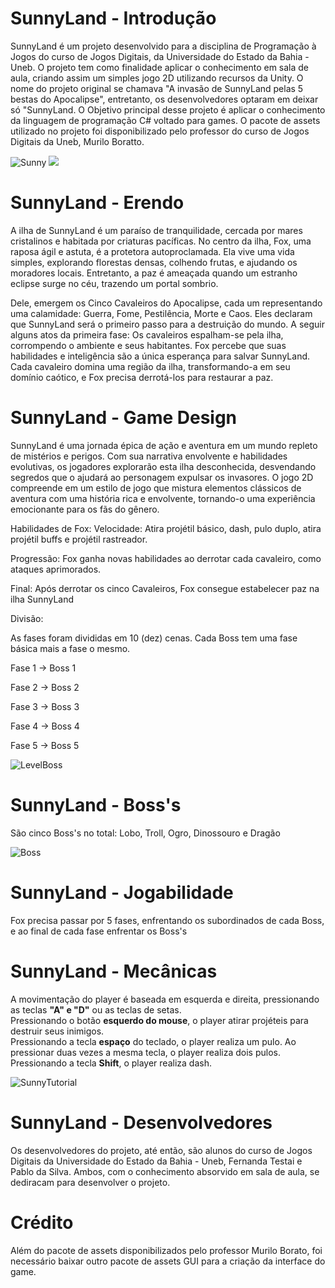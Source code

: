 # SunnyLand - Introdução

  SunnyLand é um projeto desenvolvido para a disciplina de Programação à Jogos do curso de Jogos Digitais, da Universidade do Estado da Bahia - Uneb. O projeto tem como finalidade aplicar o conhecimento em sala de aula, criando assim um simples jogo 2D utilizando recursos da Unity. O nome do projeto original se chamava "A invasão de SunnyLand pelas 5 bestas do Apocalipse", entretanto, os desenvolvedores optaram em deixar só "SunnyLand. O Objetivo principal desse projeto é aplicar o conhecimento da linguagem de programação C# voltado para games. O pacote de assets utilizado no projeto foi disponibilizado pelo professor do curso de Jogos Digitais da Uneb, Murilo Boratto. <br>
  
  ![Sunny](https://github.com/user-attachments/assets/4b765910-7541-4fa7-9919-635406e49884) 
  <img src="https://cdn.discordapp.com/attachments/1304031046139904020/1312467511119450173/Captura_de_tela_2024-11-30_141156.png?ex=674deb9f&is=674c9a1f&hm=747f62287d5cb73fe6ea6a7b6a2a101623411ba149609f6c167e78a3a680697e&">
 

# SunnyLand - Erendo 

A ilha de SunnyLand é um paraíso de tranquilidade, cercada por mares cristalinos e habitada por criaturas pacíficas. No centro da ilha, Fox, uma raposa ágil e astuta, é a protetora autoproclamada. Ela vive uma vida simples, explorando florestas densas, colhendo frutas, e ajudando os moradores locais. Entretanto, a paz é ameaçada quando um estranho eclipse surge no céu, trazendo um portal sombrio. <br> 

Dele, emergem os Cinco Cavaleiros do Apocalipse, cada um representando uma calamidade: Guerra, Fome, Pestilência, Morte e Caos. Eles declaram que SunnyLand será o primeiro passo para a destruição do mundo. A seguir alguns atos da primeira fase: Os cavaleiros espalham-se pela ilha, corrompendo o ambiente e seus habitantes. Fox percebe que suas habilidades e inteligência são a única esperança para salvar SunnyLand. Cada cavaleiro domina uma região da ilha, transformando-a em seu domínio caótico, e Fox precisa derrotá-los para restaurar a paz.

# SunnyLand - Game Design

SunnyLand é uma jornada épica de ação e aventura em um mundo repleto de mistérios e perigos. Com sua narrativa envolvente e habilidades evolutivas, os jogadores explorarão esta ilha desconhecida, desvendando segredos que o ajudará ao personagem expulsar os invasores. O jogo 2D compreende em um estilo de jogo que mistura elementos clássicos de aventura com uma história rica e envolvente, tornando-o
uma experiência emocionante para os fãs do gênero. <br> 

Habilidades de Fox: Velocidade: Atira projétil básico, dash, pulo duplo, atira projétil buffs e projétil rastreador. <br> 

Progressão: Fox ganha novas habilidades ao derrotar cada cavaleiro, como ataques aprimorados. <br>

Final: Após derrotar os cinco Cavaleiros, Fox consegue estabelecer paz na ilha SunnyLand <br>

Divisão:<br>

As fases foram divididas em 10 (dez) cenas. Cada Boss tem uma fase básica mais a fase o mesmo. <br>

Fase 1 -> Boss 1 <br>

Fase 2 -> Boss 2 <br>

Fase 3 -> Boss 3 <br>

Fase 4 -> Boss 4 <br>

Fase 5 -> Boss 5 <br>

![LevelBoss](https://github.com/user-attachments/assets/66a02779-a172-4684-9c8e-296970c0404f)

# SunnyLand - Boss's

São cinco Boss's no total: Lobo, Troll, Ogro, Dinossouro e Dragão <br>

![Boss](https://github.com/user-attachments/assets/48ea2245-ad31-46b3-a973-7265cc7edabb)


# SunnyLand - Jogabilidade 

Fox precisa passar por 5 fases, enfrentando os subordinados de cada Boss, e ao final de cada fase enfrentar os Boss's 


# SunnyLand - Mecânicas 

A movimentação do player é baseada em esquerda e direita, pressionando as teclas <b>"A" e "D"</b> ou as teclas de setas. <br>
Pressionando o botão <b>esquerdo do mouse</b>, o player atirar projéteis para destruir seus inimigos. <br>
Pressionando a tecla <b>espaço</b> do teclado, o player realiza um pulo. Ao pressionar duas vezes a mesma tecla, o player realiza dois pulos.<br> 
Pressionando a tecla <b>Shift</b>, o player realiza dash.<br>

![SunnyTutorial](https://github.com/user-attachments/assets/720a8a32-beb6-43a1-b3d0-43c67bc4173e)

# SunnyLand - Desenvolvedores

Os desenvolvedores do projeto, até então, são alunos do curso de Jogos Digitais da Universidade do Estado da Bahia - Uneb, Fernanda Testai e Pablo da Silva. Ambos, com o conhecimento absorvido em sala de aula, se dediracam para desenvolver o projeto.

# Crédito

Além do pacote de assets disponibilizados pelo professor Murilo Borato, foi necessário baixar outro pacote de assets GUI para a criação da interface do game. 




  

